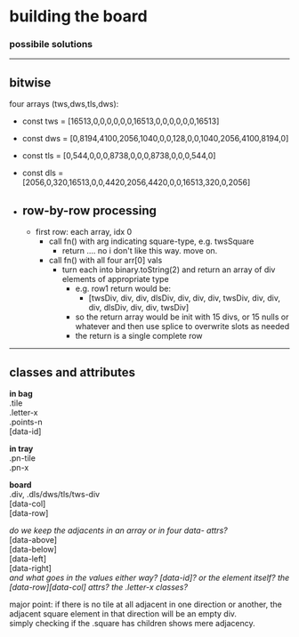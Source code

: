 
# building the board
### possibile solutions
---------------   

## bitwise  
four arrays (tws,dws,tls,dws):   
- const tws = [16513,0,0,0,0,0,0,16513,0,0,0,0,0,0,16513]
- const dws = [0,8194,4100,2056,1040,0,0,128,0,0,1040,2056,4100,8194,0]
- const tls = [0,544,0,0,0,8738,0,0,0,8738,0,0,0,544,0]
- const dls = [2056,0,320,16513,0,0,4420,2056,4420,0,0,16513,320,0,2056]


- ## row-by-row processing   
  - first row: each array, idx 0
    - call fn() with arg indicating square-type, e.g. twsSquare
      - return .... no i don't like this way. move on.
    - call fn() with all four arr[0] vals
      - turn each into binary.toString(2) and return an array of div elements of appropriate type 
        - e.g. row1 return would be:
          - [twsDiv, div, div, dlsDiv, div, div, div, twsDiv, div, div, div, dlsDiv, div, div, twsDiv]
        - so the return array would be init with 15 divs, or 15 nulls or whatever and then use splice to overwrite slots as needed
        - the return is a single complete row


-----------------
## classes and attributes
**in bag**  
.tile  
.letter-x  
.points-n  
[data-id]  
  
**in tray**  
.pn-tile  
.pn-x  

**board**  
.div, .dls/dws/tls/tws-div  
[data-col]  
[data-row]  

*do we keep the adjacents in an array or in four data- attrs?*  
[data-above]  
[data-below]  
[data-left]  
[data-right]  
*and what goes in the values either way? [data-id]? or the element itself? the [data-row][data-col] attrs? the .letter-x classes?*  

major point: if there is no tile at all adjacent in one direction or another, the adjacent square element in that direction will be an empty div.  
simply checking if the .square has children shows mere adjacency.  



